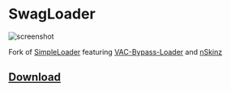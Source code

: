 # SwagLoader

![screenshot](https://raw.githubusercontent.com/doonayy/fortheboys/main/miscs/loader.png?token=AMGBK7FPKL6U4GSJ2E4MQRS7ZZSUS)

Fork of [SimpleLoader](https://github.com/WilsonPublic/SimpleLoader) featuring [VAC-Bypass-Loader](https://github.com/danielkrupinski/VAC-Bypass-Loader) and [nSkinz](https://github.com/HighDelay/nSkinz)

## [Download](https://github.com/doonayy/SwagLoader/releases/download/final/SimpleLoader.exe)
